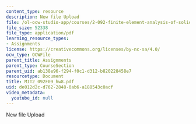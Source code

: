 ```yaml
---
content_type: resource
description: New file Upload
file: /ol-ocw-studio-app/courses/2-092-finite-element-analysis-of-solids-and-fluids-i-fall-2009/de012d2cd76228480ab6a188543c0acf_MIT2_092F09_hw8.pdf
file_size: 52338
file_type: application/pdf
learning_resource_types:
- Assignments
license: https://creativecommons.org/licenses/by-nc-sa/4.0/
ocw_type: OCWFile
parent_title: Assignments
parent_type: CourseSection
parent_uid: ab138e96-f294-f0c1-d312-b820228458e7
resourcetype: Document
title: MIT2_092F09_hw8.pdf
uid: de012d2c-d762-2848-0ab6-a188543c0acf
video_metadata:
  youtube_id: null
---
```

New file Upload